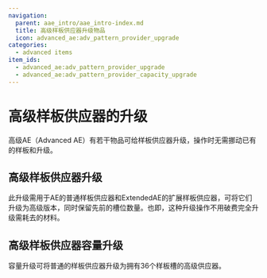 ```yaml
---
navigation:
  parent: aae_intro/aae_intro-index.md
  title: 高级样板供应器升级物品
  icon: advanced_ae:adv_pattern_provider_upgrade
categories:
  - advanced items
item_ids:
  - advanced_ae:adv_pattern_provider_upgrade
  - advanced_ae:adv_pattern_provider_capacity_upgrade
---
```


# 高级样板供应器的升级

高级AE（Advanced AE）有若干物品可给样板供应器升级，操作时无需挪动已有的样板和升级。

## 高级样板供应器升级

<ItemImage id="advanced_ae:adv_pattern_provider_upgrade" scale="3"></ItemImage>

此升级需用于AE的普通样板供应器和ExtendedAE的扩展样板供应器，可将它们升级为高级版本，同时保留先前的槽位数量。也即，这种升级操作不用破费完全升级需耗去的材料。

## 高级样板供应器容量升级

<ItemImage id="advanced_ae:adv_pattern_provider_capacity_upgrade" scale="3"></ItemImage>

容量升级可将普通的样板供应器升级为拥有36个样板槽的高级供应器。
